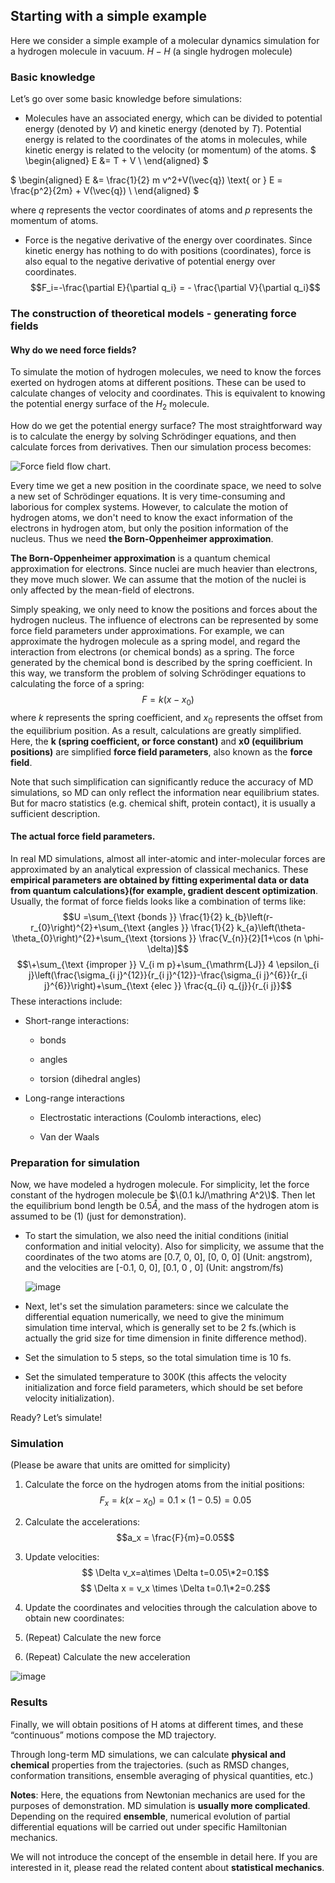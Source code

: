## Starting with a simple example

Here we consider a simple example of a molecular dynamics simulation for a hydrogen molecule in vacuum. $H-H$ (a single hydrogen molecule)

### Basic knowledge

Let’s go over some basic knowledge before simulations:

  - Molecules have an associated energy, which can be divided to potential energy (denoted by $V$) and kinetic energy (denoted by $T$). Potential energy is related to the coordinates of the atoms in molecules, while kinetic energy is related to the velocity (or momentum) of the atoms. 
$ \begin{aligned}
                                           E &= T + V  \\
\end{aligned} $

$ \begin{aligned}
E &= \frac{1}{2} m v^2+V(\vec{q})  \text{  or  }  E = \frac{p^2}{2m} + V(\vec{q}) \\
\end{aligned} $

where $q$ represents the vector coordinates of atoms and $p$ represents the momentum of atoms.

  - Force is the negative derivative of the energy over coordinates. Since kinetic energy has nothing to do with positions (coordinates), force is also equal to the negative derivative of potential energy over coordinates.
    $$F_i=-\frac{\partial E}{\partial q_i} =  - \frac{\partial V}{\partial q_i}$$

### The construction of theoretical models - generating force fields

#### **Why do we need force fields?**

To simulate the motion of hydrogen molecules, we need to know the forces exerted on hydrogen atoms at different positions. These can be used to calculate changes of velocity and coordinates. This is equivalent to knowing the potential energy surface of the $H_2$ molecule. 

How do we get the potential energy surface? The most straightforward way is to calculate the energy by solving Schrödinger equations, and then calculate forces from derivatives. Then our simulation process becomes: 

![Force field flow chart.](https://dp-public.oss-cn-beijing.aliyuncs.com/community/molecular_dynamics/force_field.jpg)

Every time we get a new position in the coordinate space, we need to solve a new set of Schrödinger equations. It is very time-consuming and laborious for complex systems. However, to calculate the motion of hydrogen atoms, we don't need to know the exact information of the electrons in hydrogen atom, but only the position information of the nucleus. Thus we need **the Born-Oppenheimer approximation**.

**The Born-Oppenheimer approximation** is a quantum chemical approximation for electrons. Since nuclei are much heavier than electrons, they move much slower. We can assume that the motion of the nuclei is only affected by the mean-field of electrons. 

Simply speaking, we only need to know the positions and forces about the hydrogen nucleus. The influence of electrons can be represented by some force field parameters under approximations. For example, we can approximate the hydrogen molecule as a spring model, and regard the interaction from electrons (or chemical bonds) as a spring. The force generated by the chemical bond is described by the spring coefficient. In this way, we transform the problem of solving Schrödinger equations to calculating the force of a spring:
$$F=k(x-x_0)$$ 
where $k$ represents the spring coefficient, and $x_0$ represents the offset from the equilibrium position. As a result, calculations are greatly simplified. Here, the **k (spring coefficient, or force constant)** and **x0 (equilibrium positions)** are simplified **force field parameters**, also known as the **force field**.

Note that such simplification can significantly reduce the accuracy of MD simulations, so MD can only reflect the information near equilibrium states. But for macro statistics (e.g. chemical shift, protein contact), it is usually a sufficient description.

#### **The actual force field parameters.**

In real MD simulations, almost all inter-atomic and inter-molecular forces are approximated by an analytical expression of classical mechanics. These **empirical parameters are obtained by fitting experimental data or data from quantum calculations}(for example, gradient descent optimization**. Usually, the format of force fields looks like a combination of terms like:
$$U =\sum_{\text {bonds }} \frac{1}{2} k_{b}\left(r-r_{0}\right)^{2}+\sum_{\text {angles }} \frac{1}{2} k_{a}\left(\theta-\theta_{0}\right)^{2}+\sum_{\text {torsions }} \frac{V_{n}}{2}[1+\cos (n \phi-\delta)]$$
$$\+\sum_{\text {improper }} V_{i m p}+\sum_{\mathrm{LJ}} 4 \epsilon_{i j}\left(\frac{\sigma_{i j}^{12}}{r_{i j}^{12}}-\frac{\sigma_{i j}^{6}}{r_{i j}^{6}}\right)+\sum_{\text {elec }} \frac{q_{i} q_{j}}{r_{i j}}$$
These interactions include:

  - Short-range interactions:
    
      - bonds
    
      - angles
    
      - torsion (dihedral angles)

  - Long-range interactions
    
      - Electrostatic interactions (Coulomb interactions, elec)
    
      - Van der Waals

### Preparation for simulation

Now, we have modeled a hydrogen molecule. For simplicity, let the force constant of the hydrogen molecule be $\(0.1 kJ/\mathring A^2\)$. Then let the equilibrium bond length be $0.5\mathring A$, and the mass of the hydrogen atom is assumed to be \(1\) (just for demonstration).

  - To start the simulation, we also need the initial conditions (initial conformation and initial velocity). Also for simplicity, we assume that the coordinates of the two atoms are [0.7, 0, 0], [0, 0, 0] (Unit: angstrom), and the velocities are [-0.1, 0, 0], [0.1, 0 , 0] (Unit: angstrom/fs)
    
    ![image](https://dp-public.oss-cn-beijing.aliyuncs.com/community/molecular_dynamics/example1.jpg)
    
  - Next, let's set the simulation parameters: since we calculate the differential equation numerically, we need to give the minimum simulation time interval, which is generally set to be 2 fs.(which is actually the grid size for time dimension in finite difference method).

  - Set the simulation to 5 steps, so the total simulation time is 10 fs.

  - Set the simulated temperature to 300K (this affects the velocity initialization and force field parameters, which should be set before velocity initialization).

Ready? Let’s simulate\!

### Simulation

(Please be aware that units are omitted for simplicity)

1.  Calculate the force on the hydrogen atoms from the initial positions: $$F_x=k(x-x_0)=0.1\times(1-0.5)=0.05$$

2.  Calculate the accelerations: $$a_x = \frac{F}{m}=0.05$$

3.  Update velocities: 
    $$ \Delta v_x=a\times \Delta t=0.05\*2=0.1$$
    $$ \Delta x = v_x \times \Delta t=0.1\*2=0.2$$

4.  Update the coordinates and velocities through the calculation above to obtain new coordinates:

5.  (Repeat) Calculate the new force

6.  (Repeat) Calculate the new acceleration

![image](https://dp-public.oss-cn-beijing.aliyuncs.com/community/molecular_dynamics/example2.jpg)

### Results

Finally, we will obtain positions of H atoms at different times, and these “continuous” motions compose the MD trajectory.

Through long-term MD simulations, we can calculate **physical and chemical** properties from the trajectories. (such as RMSD changes, conformation transitions, ensemble averaging of physical quantities, etc.)

**Notes**: Here, the equations from Newtonian mechanics are used for the purposes of demonstration. MD simulation is **usually more complicated**. Depending on the required **ensemble**, numerical evolution of partial differential equations will be carried out under specific Hamiltonian mechanics.

We will not introduce the concept of the ensemble in detail here. If you are interested in it, please read the related content about **statistical mechanics**.
